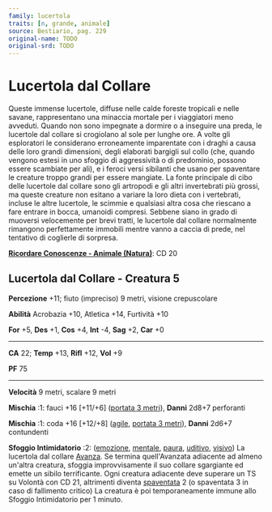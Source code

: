 ```yaml
---
family: lucertola
traits: [n, grande, animale]
source: Bestiario, pag. 229
original-name: TODO
original-srd: TODO
---
```


# Lucertola dal Collare

Queste immense lucertole, diffuse nelle calde foreste tropicali e nelle savane,
rappresentano una minaccia mortale per i viaggiatori meno avveduti. Quando non
sono impegnate a dormire o a inseguire una preda, le lucertole dal collare si
crogiolano al sole per lunghe ore. A volte gli esploratori le considerano
erroneamente imparentate con i draghi a causa delle loro grandi dimensioni,
degli elaborati bargigli sul collo (che, quando vengono estesi in uno sfoggio di
aggressività o di predominio, possono essere scambiate per ali), e i feroci
versi sibilanti che usano per spaventare le creature troppo grandi per essere
mangiate. La fonte principale di cibo delle lucertole dal collare sono gli
artropodi e gli altri invertebrati più grossi, ma queste creature non esitano a
variare la loro dieta con i vertebrati, incluse le altre lucertole, le scimmie e
qualsiasi altra cosa che riescano a fare entrare in bocca, umanoidi compresi.
Sebbene siano in grado di muoversi velocemente per brevi tratti, le lucertole
dal collare normalmente rimangono perfettamente immobili mentre vanno a caccia
di prede, nel tentativo di coglierle di sorpresa.

**[Ricordare Conoscenze - Animale (Natura)](/azioni/ricordare-conoscenze)**: CD
20

## Lucertola dal Collare - Creatura 5

**Percezione** +11; fiuto (impreciso) 9 metri, visione crepuscolare

**Abilità** Acrobazia +10, Atletica +14, Furtività +10

**For** +5, **Des** +1, **Cos** +4, **Int** -4, **Sag** +2, **Car** +0

---

**CA** 22; **Temp** +13, **Rifl** +12, **Vol** +9

**PF** 75

---

**Velocità** 9 metri, scalare 9 metri

**Mischia** :1: fauci +16 \[+11/+6] ([portata 3 metri](/tratti/portata)),
**Danni** 2d8+7 perforanti

**Mischia** :1: coda +16 \[+12/+8] ([agile](/tratti/agile),
[portata 3 metri](/tratti/portata)), **Danni** 2d6+7 contundenti

**Sfoggio Intimidatorio** :2: ([emozione](/tratti/emozione),
[mentale](/tratti/mentale), [paura](/tratti/paura), [uditivo](/tratti/uditivo),
[visivo](/tratti/visivo)) La lucertola dal collare [Avanza](/azioni/avanzare).
Se termina quell'Avanzata adiacente ad almeno un'altra creatura, sfoggia
improvvisamente il suo collare sgargiante ed emette un sibilo terrificante. Ogni
creatura adiacente deve superare un TS su Volontà con CD 21, altrimenti diventa
[spaventata](/condizioni/spaventato) 2 (o spaventata 3 in caso di fallimento
critico) La creatura è poi temporaneamente immune allo Sfoggio Intimidatorio per
1 minuto.

